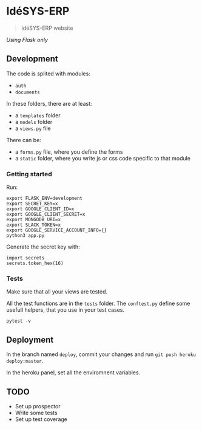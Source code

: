# IdéSYS-ERP

> IdéSYS-ERP website

*Using Flask only*


## Development

The code is splited with modules:

 - `auth`
 - `documents`

In these folders, there are at least:
 - a `templates` folder
 - a `models` folder
 - a `views.py` file

There can be:
 - a `forms.py` file, where you define the forms
 - a `static` folder, where you write js or css code specific to that module

### Getting started

Run:

    export FLASK_ENV=development
    export SECRET_KEY=x
    export GOOGLE_CLIENT_ID=x
    export GOOGLE_CLIENT_SECRET=x
    export MONGODB_URI=x
    export SLACK_TOKEN=x
    export GOOGLE_SERVICE_ACCOUNT_INFO={}
    python3 app.py


Generate the secret key with:

    import secrets
    secrets.token_hex(16)


### Tests

Make sure that all your views are tested.

All the test functions are in the `tests` folder. The `conftest.py` define some
usefull helpers, that you use in your test cases.

    pytest -v


## Deployment

In the branch named `deploy`, commit your changes and run `git push heroku deploy:master`.

In the heroku panel, set all the enviromnent variables.

## TODO

 - Set up prospector
 - Write some tests
 - Set up test coverage
